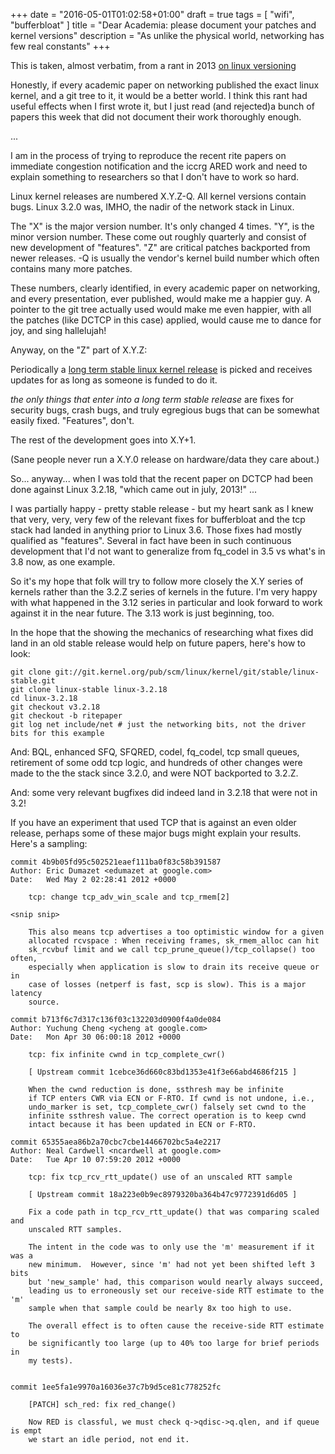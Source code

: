 +++
date = "2016-05-01T01:02:58+01:00"
draft = true
tags = [ "wifi", "bufferbloat" ]
title = "Dear Academia: please document your patches and kernel versions"
description = "As unlike the physical world, networking has few real constants"
+++

This is taken, almost verbatim, from a rant in 2013
[on linux versioning](https://lists.bufferbloat.net/pipermail/bloat/2013-November/001735.html)

Honestly, if every academic paper on networking published the exact
linux kernel, and a git tree to it, it would be a better world. I think
this rant had useful effects when I first wrote it, but I just read (and
rejected)a bunch of papers this week that did not document their work
thoroughly enough.

...

I am in the process of trying to reproduce the recent rite papers on
immediate congestion notification and the iccrg ARED work and need
to explain something to researchers so that I don't have to work so hard.

Linux kernel releases are numbered X.Y.Z-Q. All kernel versions
contain bugs. Linux 3.2.0 was, IMHO, the nadir of the network stack in
Linux.

The "X" is the major version number. It's only changed 4 times. "Y",
is the minor version number. These come out roughly quarterly and
consist of new development of "features". "Z" are critical patches
backported from newer releases. -Q is usually the vendor's kernel
build number which often contains many more patches.

These numbers, clearly identified, in every academic paper on
networking, and every presentation, ever published,  would make me a
happier guy. A pointer to the git tree actually used would make me
even happier, with all the patches (like DCTCP in this case) applied,
would cause me to dance for joy, and sing hallelujah!

Anyway, on the "Z" part of X.Y.Z:

Periodically a
[long term stable linux kernel release](https://www.kernel.org/category/releases.html)
is picked and receives updates for as long as someone is funded to do
it.

*the only things that enter into a long term stable release* are fixes
for security bugs, crash bugs, and truly egregious bugs that can be
somewhat easily fixed. "Features", don't.

The rest of the development goes into X.Y+1.

(Sane people never run a X.Y.0 release on hardware/data they care about.)

So... anyway... when I was told that the recent paper on DCTCP had
been done against Linux 3.2.18, "which came out in july, 2013!" ...

I was partially happy - pretty stable release - but my heart sank as I
knew that very, very, very few of the relevant fixes for bufferbloat and
the tcp stack had landed in anything prior to Linux 3.6. Those fixes had
mostly qualified as "features". Several in fact have been in such
continuous development that I'd not want to generalize from fq_codel in
3.5 vs what's in 3.8 now, as one example.

So it's my hope that folk will try to follow more closely the X.Y series
of kernels rather than the 3.2.Z series of kernels in the future. I'm
very happy with what happened in the 3.12 series in particular and
look forward to work against it in the near future. The 3.13 work is
just beginning, too.

In the hope that the showing the mechanics of researching what fixes
did land in an old stable release would help on future papers,
here's how to look:

```
git clone git://git.kernel.org/pub/scm/linux/kernel/git/stable/linux-stable.git
git clone linux-stable linux-3.2.18
cd linux-3.2.18
git checkout v3.2.18
git checkout -b ritepaper
git log net include/net # just the networking bits, not the driver
bits for this example
```

And: BQL, enhanced SFQ, SFQRED, codel, fq_codel, tcp small queues,
retirement of some odd tcp logic, and hundreds of other changes were
made to the the stack since 3.2.0, and were NOT backported to 3.2.Z.

And: some very relevant bugfixes did indeed land in 3.2.18 that were not in 3.2!

If you have an experiment that used TCP that is against an even older
release, perhaps some of these major bugs might explain your results.
Here's a sampling:

```
commit 4b9b05fd95c502521eaef111ba0f83c58b391587
Author: Eric Dumazet <edumazet at google.com>
Date:   Wed May 2 02:28:41 2012 +0000

    tcp: change tcp_adv_win_scale and tcp_rmem[2]

<snip snip>

    This also means tcp advertises a too optimistic window for a given
    allocated rcvspace : When receiving frames, sk_rmem_alloc can hit
    sk_rcvbuf limit and we call tcp_prune_queue()/tcp_collapse() too often,
    especially when application is slow to drain its receive queue or in
    case of losses (netperf is fast, scp is slow). This is a major latency
    source.

commit b713f6c7d317c136f03c132203d0900f4a0de084
Author: Yuchung Cheng <ycheng at google.com>
Date:   Mon Apr 30 06:00:18 2012 +0000

    tcp: fix infinite cwnd in tcp_complete_cwr()

    [ Upstream commit 1cebce36d660c83bd1353e41f3e66abd4686f215 ]

    When the cwnd reduction is done, ssthresh may be infinite
    if TCP enters CWR via ECN or F-RTO. If cwnd is not undone, i.e.,
    undo_marker is set, tcp_complete_cwr() falsely set cwnd to the
    infinite ssthresh value. The correct operation is to keep cwnd
    intact because it has been updated in ECN or F-RTO.

commit 65355aea86b2a70cbc7cbe14466702bc5a4e2217
Author: Neal Cardwell <ncardwell at google.com>
Date:   Tue Apr 10 07:59:20 2012 +0000

    tcp: fix tcp_rcv_rtt_update() use of an unscaled RTT sample

    [ Upstream commit 18a223e0b9ec8979320ba364b47c9772391d6d05 ]

    Fix a code path in tcp_rcv_rtt_update() that was comparing scaled and
    unscaled RTT samples.

    The intent in the code was to only use the 'm' measurement if it was a
    new minimum.  However, since 'm' had not yet been shifted left 3 bits
    but 'new_sample' had, this comparison would nearly always succeed,
    leading us to erroneously set our receive-side RTT estimate to the 'm'
    sample when that sample could be nearly 8x too high to use.

    The overall effect is to often cause the receive-side RTT estimate to
    be significantly too large (up to 40% too large for brief periods in
    my tests).


commit 1ee5fa1e9970a16036e37c7b9d5ce81c778252fc

    [PATCH] sch_red: fix red_change()

    Now RED is classful, we must check q->qdisc->q.qlen, and if queue is empt
    we start an idle period, not end it.

```
